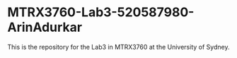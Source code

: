 # MTRX3760-Lab3-520587980-ArinAdurkar
This is the repository for the Lab3 in MTRX3760 at the University of Sydney.
